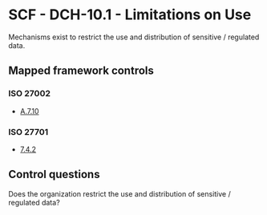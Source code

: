 # SCF - DCH-10.1 - Limitations on Use
Mechanisms exist to restrict the use and distribution of sensitive / regulated data. 
## Mapped framework controls
### ISO 27002
- [A.7.10](../iso27002/a-7.md#a710)
  
### ISO 27701
- [7.4.2](../iso27701/742.md)
  
## Control questions
Does the organization restrict the use and distribution of sensitive / regulated data? 
  